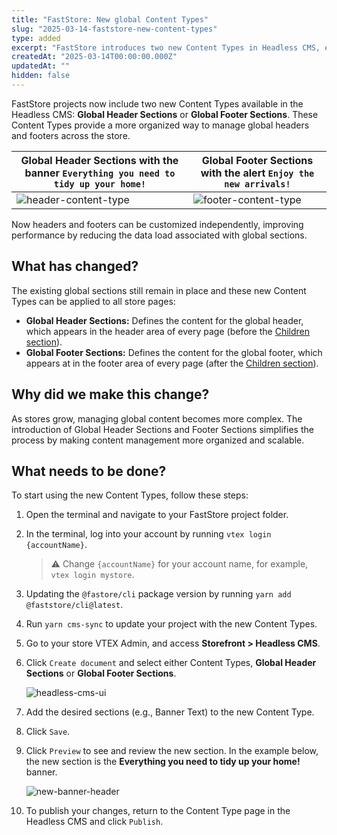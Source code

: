 ```yaml
---
title: "FastStore: New global Content Types"
slug: "2025-03-14-faststore-new-content-types"
type: added
excerpt: "FastStore introduces two new Content Types in Headless CMS, enabling better organization and scalability for headers and footers across all store pages."
createdAt: "2025-03-14T00:00:00.000Z"
updatedAt: ""
hidden: false
---
```


FastStore projects now include two new Content Types available in the Headless CMS: **Global Header Sections** or **Global Footer Sections**. These Content Types provide a more organized way to manage global headers and footers across the store.

| Global Header Sections with the banner `Everything you need to tidy up your home!` | Global Footer Sections with the alert `Enjoy the new arrivals!` |
| -------------------------------- | ------------------------------ |
|  ![header-content-type](https://vtexhelp.vtexassets.com/assets/docs/src/new-section___861ccac1997461c0e5a7fd06bd460cb0.png)  |    ![footer-content-type](https://vtexhelp.vtexassets.com/assets/docs/src/new-section-footer___568b53489a6345f82ce8089dab53f16a.png) |

Now headers and footers can be customized independently, improving performance by reducing the data load associated with global sections.

## What has changed?

The existing global sections still remain in place and these new Content Types can be applied to all store pages:

- **Global Header Sections:** Defines the content for the global header, which appears in the header area of every page (before the [Children section](https://developers.vtex.com/docs/guides/faststore/headless-cms-3-adding-content-types-and-sections#step-3-adding-sections-to-the-headless-cms)).
- **Global Footer Sections:** Defines the content for the global footer, which appears at in the footer area of every page (after the [Children section](https://developers.vtex.com/docs/guides/faststore/headless-cms-3-adding-content-types-and-sections#step-3-adding-sections-to-the-headless-cms)).

## Why did we make this change?

As stores grow, managing global content becomes more complex. The introduction of Global Header Sections and Footer Sections simplifies the process by making content management more organized and scalable.

## What needs to be done?

To start using the new Content Types, follow these steps:

1. Open the terminal and navigate to your FastStore project folder.
2. In the terminal, log into your account by running `vtex login {accountName}`.

    > ⚠ Change `{accountName}` for your account name, for example, `vtex login mystore`.

3. Updating the `@fastore/cli` package version by running `yarn add @faststore/cli@latest`.
4. Run `yarn cms-sync` to update your project with the new Content Types.
5. Go to your store VTEX Admin, and access **Storefront > Headless CMS**.
6. Click `Create document` and select either Content Types, **Global Header Sections** or **Global Footer Sections**.

    ![headless-cms-ui](https://vtexhelp.vtexassets.com/assets/docs/src/new-content-types___f6dfa0fbca91bc23f88a6f022a686596.gif)

7. Add the desired sections (e.g., Banner Text) to the new Content Type.
8. Click `Save`.
9. Click `Preview` to see and review the new section. In the example below, the new section is the **Everything you need to tidy up your home!** banner.

    ![new-banner-header](https://vtexhelp.vtexassets.com/assets/docs/src/new-section___861ccac1997461c0e5a7fd06bd460cb0.png)

10. To publish your changes, return to the Content Type page in the Headless CMS and click `Publish`.
